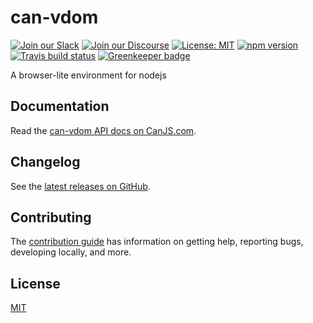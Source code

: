# can-vdom

[![Join our Slack](https://img.shields.io/badge/slack-join%20chat-611f69.svg)](https://www.bitovi.com/community/slack?utm_source=badge&utm_medium=badge&utm_campaign=pr-badge&utm_content=badge)
[![Join our Discourse](https://img.shields.io/discourse/https/forums.bitovi.com/posts.svg)](https://forums.bitovi.com/?utm_source=badge&utm_medium=badge&utm_campaign=pr-badge&utm_content=badge)
[![License: MIT](https://img.shields.io/badge/license-MIT-blue.svg)](https://github.com/canjs/can-vdom/blob/master/LICENSE.md)
[![npm version](https://badge.fury.io/js/can-vdom.svg)](https://www.npmjs.com/package/can-vdom)
[![Travis build status](https://travis-ci.org/canjs/can-vdom.svg?branch=master)](https://travis-ci.org/canjs/can-vdom)
[![Greenkeeper badge](https://badges.greenkeeper.io/canjs/can-vdom.svg)](https://greenkeeper.io/)

A browser-lite environment for nodejs

## Documentation

Read the [can-vdom API docs on CanJS.com](https://canjs.com/doc/can-vdom.html).

## Changelog

See the [latest releases on GitHub](https://github.com/canjs/can-vdom/releases).

## Contributing

The [contribution guide](https://github.com/canjs/can-vdom/blob/master/CONTRIBUTING.md) has information on getting help, reporting bugs, developing locally, and more.

## License

[MIT](https://github.com/canjs/can-vdom/blob/master/LICENSE.md)

